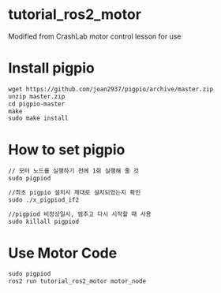 # tutorial_ros2_motor
Modified from CrashLab motor control lesson for use

# Install pigpio
```markdown
wget https://github.com/joan2937/pigpio/archive/master.zip
unzip master.zip
cd pigpio-master
make
sudo make install
```

# How to set pigpio
```markdown
// 모터 노드를 실행하기 전에 1회 실행해 줄 것
sudo pigpiod 

//최초 pigpio 설치시 제대로 설치되었는지 확인
sudo ./x_pigpiod_if2

//pigpiod 비정상일시, 멈추고 다시 시작할 때 사용
sudo killall pigpiod
```

# Use Motor Code
```markdown
sudo pigpiod
ros2 run tutorial_ros2_motor motor_node
```
